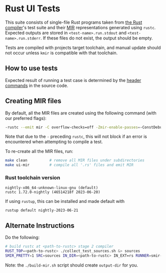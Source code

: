 # Rust UI Tests

This suite consists of single-file Rust programs taken from [the Rust compiler](https://github.com/rust-lang/rust/tree/master/tests/ui)'s test suite and their [MIR](https://github.com/rust-lang/rfcs/blob/master/text/1211-mir.md) representations generated using `rustc`. Expected outputs are stored in `<test-name>.run.stdout` and `<test-name>.run.stderr`. If these files do not exist, the output should be empty.

Tests are compiled with projects target toolchain, and manual update should not occur unless `kmir` is compatible with that toolchain.

## How to use tests

Expected result of running a test case is determined by the [header commands](https://rustc-dev-guide.rust-lang.org/tests/ui.html#controlling-passfail-expectations) in the source code.

## Creating MIR files

By default, all the MIR files are created using the following command (with our preferred flags):

```sh
-rustc --emit mir -C overflow-checks=off -Zmir-enable-passes=-ConstDebugInfo,-PromoteTemps -o <output_file.mir> <input_file.rs>
```

Note that due to the `-` preceding `rustc`, this will not block if an error is encountered when attempting to compile a test.

To re-create all the MIR files, run:

```sh
make clean          # remove all MIR files under subdirectories
make ui-mir         # compile all '.rs' files and emit MIR
```

### Rust toolchain version

```
nightly-x86_64-unknown-linux-gnu (default)
rustc 1.72.0-nightly (46514218f 2023-06-20)
```

If using `rustup`, this can be installed and made default with
```
rustup default nightly-2023-06-21
```

## Alternate Instructions

Do the following:

```sh
# build rustc at <path-to-rustc> stage 2 compiler
RUST_TOP=<path-to-rustc> ./collect_test_sources.sh &> sources
SMIR_PRETTY=1 SRC=sources IN_DIR=<path-to-rustc> IN_EXT=rs RUNNER=smir-pretty OUT_DIR=<absolute-path-to-output-dir> OUT_EXT=mir ./build_mir.sh &> build-mir-log
```

Note: the `./build-mir.sh` script should create `output-dir` for you.
